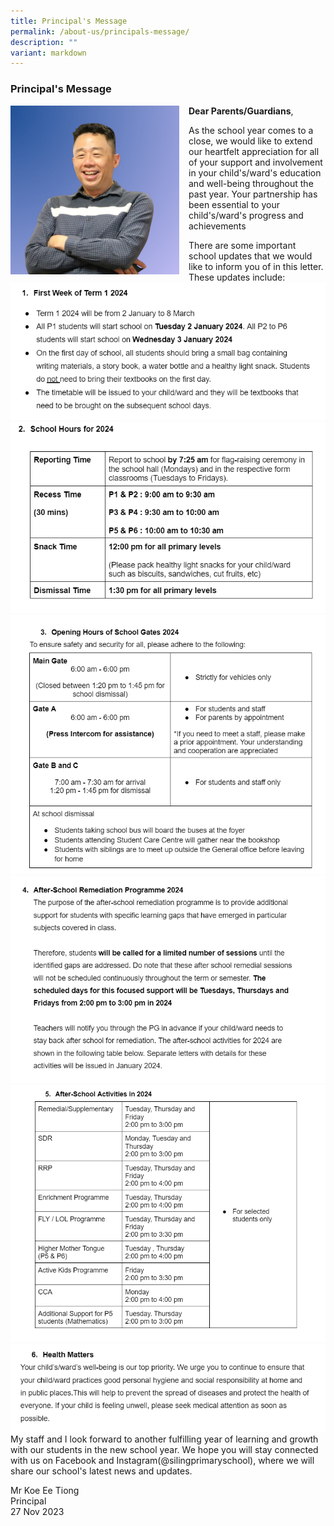 ```yaml
---
title: Principal's Message
permalink: /about-us/principals-message/
description: ""
variant: markdown
---
```

### Principal's Message
 <img src="/images/About%20Us/slpsmrkoe.jpeg" style="width:270px;height:270px;margin-right:15px;" align="left">  

**Dear Parents/Guardians**,

As the school year comes to a close, we would like to extend our heartfelt appreciation for all of your support and involvement in your child's/ward's education and well-being throughout the past year. Your partnership has been essential to your child's/ward's progress and achievements

There are some important school updates that we would like to inform you of in this letter. These updates include:
![](/images/Principal_message.png)
![](/images/messagee.png)
![](/images/message2023.png)
![](/images/Principal_Message___4.png)
![](/images/number_5.png)
![](/images/NUMBER_6.png)
My staff and I look forward to another fulfilling year of learning and growth with our students in the new school year. We hope you will stay connected with us on Facebook and Instagram(@silingprimaryschool), where we will share our school's latest news and updates.
 



Mr Koe Ee Tiong<br>
Principal<br>
27 Nov 2023